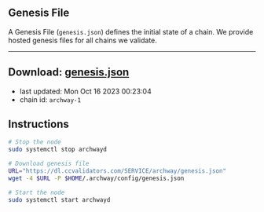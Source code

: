 ## Genesis File
A Genesis File (`genesis.json`) defines the initial state of a chain. We provide hosted genesis files for all chains we validate.

---
**Download: [genesis.json](https://dl.ccvalidators.com/SERVICE/archway/genesis.json)**
---

- last updated: Mon Oct 16 2023 00:23:04
- chain id: `archway-1`

## Instructions
```sh
# Stop the node
sudo systemctl stop archwayd

# Download genesis file
URL="https://dl.ccvalidators.com/SERVICE/archway/genesis.json"
wget -4 $URL -P $HOME/.archway/config/genesis.json

# Start the node
sudo systemctl start archwayd
```
